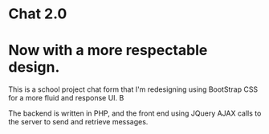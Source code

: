Chat 2.0
====
Now with a more respectable design.
====
This is a school project chat form that I'm redesigning using BootStrap CSS for a more fluid and response UI. B

The backend is written in PHP, and the front end using JQuery AJAX calls to the server to send and retrieve messages.
